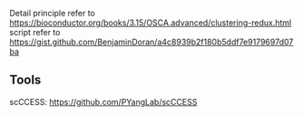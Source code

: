 Detail principle refer to https://bioconductor.org/books/3.15/OSCA.advanced/clustering-redux.html<br>
script refer to https://gist.github.com/BenjaminDoran/a4c8939b2f180b5ddf7e9179697d07ba<br>

## Tools
scCCESS: https://github.com/PYangLab/scCCESS<br>
